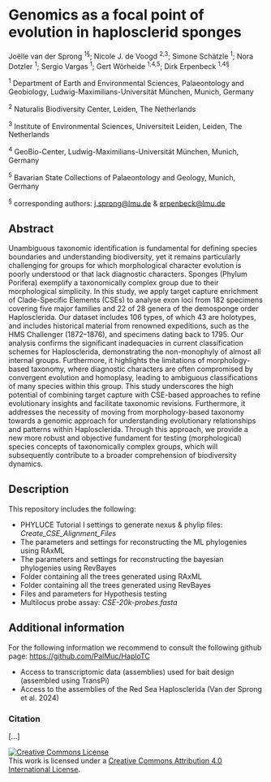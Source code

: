 # Genomics as a focal point of evolution in haplosclerid sponges

Joëlle van der Sprong <sup>1§</sup>; Nicole J. de Voogd <sup>2,3</sup>; Simone Schätzle <sup>1</sup>; Nora Dotzler <sup>1</sup>; Sergio Vargas <sup>1</sup>; Gert Wörheide <sup>1,4,5</sup>; Dirk Erpenbeck <sup>1,4§</sup>

<sup>1</sup> Department of Earth and Environmental Sciences, Palaeontology and Geobiology, Ludwig-Maximilians-Universität München, Munich, Germany

<sup>2</sup> Naturalis Biodiversity Center, Leiden, The Netherlands

<sup>3</sup> Institute of Environmental Sciences, Universiteit Leiden, Leiden, The Netherlands

<sup>4</sup> GeoBio-Center, Ludwig-Maximilians-Universität München, Munich, Germany

<sup>5</sup> Bavarian State Collections of Palaeontology and Geology, Munich, Germany

<sup>§</sup> corresponding authors: j.sprong@lmu.de & erpenbeck@lmu.de

## Abstract
Unambiguous taxonomic identification is fundamental for defining species boundaries and understanding biodiversity, yet it remains particularly challenging for groups for which morphological character evolution is poorly understood or that lack diagnostic characters. Sponges (Phylum Porifera) exemplify a taxonomically complex group due to their morphological simplicity. In this study, we apply target capture enrichment of Clade-Specific Elements (CSEs) to analyse exon loci from 182 specimens covering five major families and 22 of 28 genera of the demosponge order Haplosclerida. Our dataset includes 106 types, of which 43 are holotypes, and includes historical material from renowned expeditions, such as the HMS Challenger (1872–1876), and specimens dating back to 1795. Our analysis confirms the significant inadequacies in current classification schemes for Haplosclerida, demonstrating the non-monophyly of almost all internal groups. Furthermore, it highlights the limitations of morphology-based taxonomy, where diagnostic characters are often compromised by convergent evolution and homoplasy, leading to ambiguous classifications of many species within this group. This study underscores the high potential of combining target capture with CSE-based approaches to refine evolutionary insights and facilitate taxonomic revisions. Furthermore, it addresses the necessity of moving from morphology-based taxonomy towards a genomic approach for understanding evolutionary relationships and patterns within Haplosclerida. Through this approach, we provide a new more robust and objective fundament for testing (morphological) species concepts of taxonomically complex groups, which will subsequently contribute to a broader comprehension of biodiversity dynamics.


## Description
This repository includes the following:

* PHYLUCE Tutorial I settings to generate nexus & phylip files: *Create_CSE_Alignment_Files*
* The parameters and settings for reconstructing the ML phylogenies using RAxML
* The parameters and settings for reconstructing the bayesian phylogenies using RevBayes
* Folder containing all the trees generated using RAxML
* Folder containing all the trees generated using RevBayes
* Files and parameters for Hypothesis testing
* Multilocus probe assay: *CSE-20k-probes.fasta*

## Additional information
For the following information we recommend to consult the following github page: https://github.com/PalMuc/HaploTC

* Access  to transcriptomic data (assemblies) used for bait design (assembled using TransPi)  
* Access to the assemblies of the Red Sea Haplosclerida (Van der Sprong et al. 2024)

### Citation
[...]


<a rel="license" href="http://creativecommons.org/licenses/by/4.0/"><img alt="Creative Commons License" style="border-width:0" src="https://i.creativecommons.org/l/by/4.0/88x31.png" /></a><br />This work is licensed under a <a rel="license" href="http://creativecommons.org/licenses/by/4.0/">Creative Commons Attribution 4.0 International License</a>.

